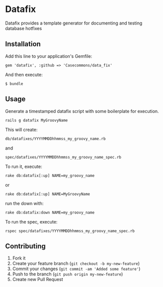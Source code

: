 # Datafix

Datafix provides a template generator for documenting and testing database hotfixes

## Installation

Add this line to your application's Gemfile:

    gem 'datafix', :github => 'Casecommons/data_fix'

And then execute:

    $ bundle

## Usage

Generate a timestamped datafix script with some boilerplate for execution.

    rails g datafix MyGroovyName

This will create:

    db/datafixes/YYYYMMDDhhmmss_my_groovy_name.rb

and

    spec/datafixes/YYYYMMDDhhmmss_my_groovy_name_spec.rb

To run it, execute:

    rake db:datafix[:up] NAME=my_groovy_name

or

    rake db:datafix[:up] NAME=MyGroovyName

run the down with:

    rake db:datafix:down NAME=my_groovy_name

To run the spec, execute:

    rspec spec/datafixes/YYYYMMDDhhmmss_my_groovy_name_spec.rb

## Contributing

1. Fork it
2. Create your feature branch (`git checkout -b my-new-feature`)
3. Commit your changes (`git commit -am 'Added some feature'`)
4. Push to the branch (`git push origin my-new-feature`)
5. Create new Pull Request

